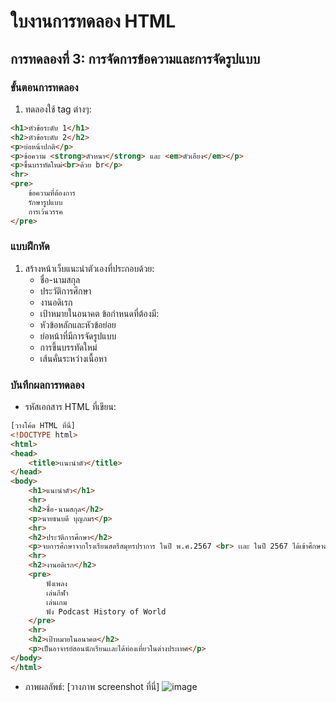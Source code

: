 # ใบงานการทดลอง HTML
 
## การทดลองที่ 3: การจัดการข้อความและการจัดรูปแบบ
### ขั้นตอนการทดลอง
1. ทดลองใช้ tag ต่างๆ:
```html
<h1>หัวข้อระดับ 1</h1>
<h2>หัวข้อระดับ 2</h2>
<p>ย่อหน้าปกติ</p>
<p>ข้อความ <strong>ตัวหนา</strong> และ <em>ตัวเอียง</em></p>
<p>ขึ้นบรรทัดใหม่<br>ด้วย br</p>
<hr>
<pre>
    ข้อความที่ต้องการ
    รักษารูปแบบ
    การเว้นวรรค
</pre>
```

### แบบฝึกหัด
1. สร้างหน้าเว็บแนะนำตัวเองที่ประกอบด้วย:
   - ชื่อ-นามสกุล
   - ประวัติการศึกษา
   - งานอดิเรก
   - เป้าหมายในอนาคต
 ข้อกำหนดที่ต้องมี:
   - หัวข้อหลักและหัวข้อย่อย
   - ย่อหน้าที่มีการจัดรูปแบบ
   - การขึ้นบรรทัดใหม่
   - เส้นคั่นระหว่างเนื้อหา
### บันทึกผลการทดลอง
- รหัสเอกสาร HTML ที่เขียน: <title>เเนะนำตัว</title>
```html
[วางโค้ด HTML ที่นี่]
<!DOCTYPE html>
<html>
<head>
    <title>เเนะนำตัว</title>
</head>
<body>
    <h1>แนะนำตัว</h1>
    <hr>
    <h2>ชื่อ-นามสกุล</h2>
    <p>นายธนบดี บุญภมร</p>
    <hr>
    <h2>ประวัติการศึกษา</h2>
    <p>จบการศึกษาจากโรงเรียนสตรีสมุทรปราการ ในปี พ.ศ.2567 <br> เเละ ในปี 2567 ได้เข้าศึกษาต่อในระดับอุดมศึกษาที่ สถาบันเทคโนโลยีพระจอมเกล้าเจ้าคุณทหารลาดกระบัง คณะครุศาสตร์อุตสาหกรรมเเละเทคโนโลยี สาขาเทคโนโลยีคอมพิวเตอร์</p>
    <hr>
    <h2>งานอดิเรก</h2>
    <pre>
        ฟังเพลง
        เล่นกีฬา
        เล่นเกม
        ฟัง Podcast History of World
    </pre>
    <hr>
    <h2>เป้าหมายในอนาคต</h2>
    <p>เป็นอาจารย์สอนนักเรียนเเละได้ท่องเที่ยวในต่างประเทศ</p>
</body>
</html>
```
- ภาพผลลัพธ์:
[วางภาพ screenshot ที่นี่]
![image](https://github.com/user-attachments/assets/93dadaaa-9cc7-46d8-9017-6d0adba8d714)


